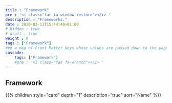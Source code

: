```yaml
---
title : "Framework"
pre : '<i class="far fa-window-restore"></i> '
description : "Frameworks."
date : 2020-03-11T15:44:48+01:00
# hidden : true
# draft : true
weight : 0
tags : ["Framework"]
### a map of Front Matter keys whose values are passed down to the page's descendants unless overwritten by self or a closer ancestor's cascade. 
cascade:
    tags: ['Framework']
    #pre : '<i class="fas fa-wrench"></i> '
---
```


## Framework

{{% children style="card" depth="1" description="true" sort="Name"  %}}
